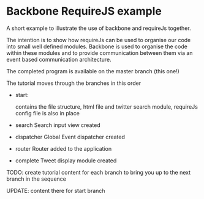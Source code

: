 Backbone RequireJS example
==========================
A short example to illustrate the use of backbone and requireJs together.

The intention is to show how requireJs can be used to organise our code into small well defined modules. 
Backbone is used to organise the code within these modules and to provide communication between them via an event based
communication architecture.

The completed program is available on the master branch (this one!)

The tutorial moves through the branches in this order

- start: 

  contains the file structure, html file and twitter search module, requireJs
  config file is also in place
- search
  Search input view created
- dispatcher
  Global Event dispatcher created
- router
  Router added to the application
- complete
  Tweet display module created

TODO: create tutorial content for each branch to bring you up to the next branch in the sequence

UPDATE: content there for start branch

